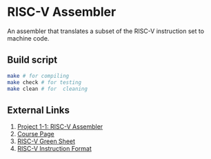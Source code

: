 # RISC-V Assembler
An assembler that translates a subset of the RISC-V instruction set to machine code. 
## Build script

```sh
make # for compiling
make check # for testing
make clean # for  cleaning
```
## External Links

1. [Project 1-1: RISC-V Assembler](https://robotics.shanghaitech.edu.cn/courses/ca/21s/projects/1.1/)
2. [Course Page](https://robotics.shanghaitech.edu.cn/courses/ca/21s/)
3. [RISC-V Green Sheet](https://robotics.shanghaitech.edu.cn/courses/ca/19s/notes/riscvcard.pdf)
4. [RISC-V Instruction Format](https://robotics.shanghaitech.edu.cn/courses/ca/19s/lectures/2019-CA-L07_RISC-V3.pdf)
